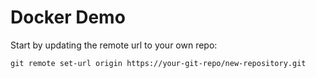 # Docker Demo #

Start by updating the remote url to your own repo:
```shell
git remote set-url origin https://your-git-repo/new-repository.git
```

